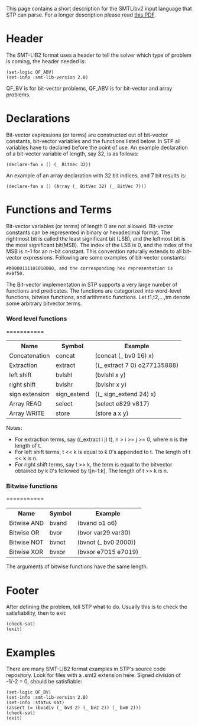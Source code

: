 This page contains a short description for the SMTLibv2 input language that STP can parse. For a longer description please read <a href="http://www.grammatech.com/resource/smt/SMTLIBTutorial.pdf">this PDF</a>.

Header
===========

The SMT-LIB2 format uses a header to tell the solver which type of problem is coming,  the header needed is:

```
(set-logic QF_ABV)
(set-info :smt-lib-version 2.0)
```

QF_BV is for bit-vector problems, QF_ABV is for bit-vector and array problems.

Declarations
===========

Bit-vector expressions (or terms) are constructed out of bit-vector constants, bit-vector variables and the functions listed below. In STP all variables have to declared before the point of use. An example declaration of a bit-vector variable of length, say 32, is as follows:
```
(declare-fun x () (_ BitVec 32))
```
An example of an array declaration with 32 bit indices, and 7 bit results is:
```
(declare-fun a () (Array (_ BitVec 32) (_ BitVec 7)))
```

Functions and Terms
===========

Bit-vector variables (or terms) of length 0 are not allowed. Bit-vector constants can be represented in binary or hexadecimal format. The rightmost bit is called the least significant bit (LSB), and the leftmost bit is the most significant bit(MSB). The index of the LSB is 0, and the index of the MSB is n-1 for an n-bit constant. This convention naturally extends to all bit-vector expressions. Following are some examples of bit-vector constants:
```
#b0000111101010000, and the corresponding hex representation is #x0f50.
```

The Bit-vector implementation in STP supports a very large number of functions and predicates. The functions are categorized into word-level functions, bitwise functions, and arithmetic functions. Let t1,t2,...,tm denote some arbitrary bitvector terms.

<h3>Word level functions</h3>
===========

<table class="zab1">
<tr>
<th>Name</th>
<th>Symbol</th>
<th>Example</th>
</tr>

<tr>
<td>Concatenation</td>
<td>concat</td>
<td>(concat (_ bv0 16) x)</td>
</tr>

<tr>
<td>Extraction</td>
<td>extract</td>
<td>((_ extract 7 0) o277135888)</td>
</tr>

<tr>
<td>left shift</td>
<td>bvlshl</td>
<td>(bvlshl x y)</td>
</tr>

<tr>
<td>right shift</td>
<td>bvlshr</td>
<td>(bvlshr x y)</td>
</tr>

<tr>
<td>sign extension</td>
<td>sign_extend</td>
<td>((_ sign_extend 24) x)</td>
</tr>

<tr>
<td>Array READ</td>
<td>select</td>
<td>(select e829 v817)</td>
</tr>

<tr>
<td>Array WRITE</td>
<td>store</td>
<td>(store a x y)</td>
</tr>
</table>

Notes:
* For extraction terms, say ((_extract i j) t), n > i >= j >= 0, where n is the length of t.
* For left shift terms, t << k is equal to k 0's appended to t. The length of t << k is n.
* For right shift terms, say t >> k, the term is equal to the bitvector obtained by k 0's followed by t[n-1:k]. The length of t >> k is n.


<h3>Bitwise functions</h3>
===========

<table class="zab1">
<tr>
<th>Name</th>
<th>Symbol</th>
<th>Example</th>
</tr>

<tr>
<td>Bitwise AND</td>
<td>bvand</td>
<td>(bvand o1 o6)</td>
</tr>

<tr>
<td>Bitwise OR</td>
<td>bvor</td>
<td>(bvor var29 var30)</td>
</tr>

<tr>
<td>Bitwise NOT</td>
<td>bvnot</td>
<td>(bvnot (_ bv0 2000))</td>
</tr>

<tr>
<td>Bitwise XOR</td>
<td>bvxor</td>
<td>(bvxor e7015 e7019)</td>
</tr>
</table>

The arguments of bitwise functions have the same length.

Footer
===========

After defining the problem, tell STP what to do. Usually this is to check the satisfiability, then to exit:
```
(check-sat)
(exit)
```

Examples
===========

There are many SMT-LIB2 format examples in STP's source code repository. Look for files with a .smt2 extension  here. Signed division of -1/-2 =  0, should be satisfiable:
```
(set-logic QF_BV)
(set-info :smt-lib-version 2.0)
(set-info :status sat)
(assert (= (bvsdiv (_ bv3 2) (_ bv2 2)) (_ bv0 2)))
(check-sat)
(exit)
```

